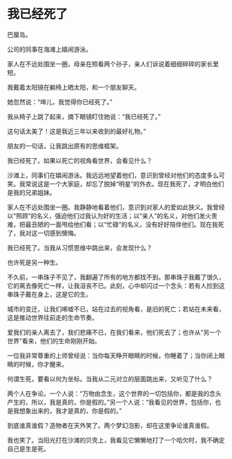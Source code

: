# 我已经死了

巴厘岛。 

公司的同事在海滩上嬉闹游泳。 

家人在不远处围坐一圈，母亲在照看两个孙子，亲人们诉说着细细碎碎的家长里短。 

我戴着太阳镜在躺椅上晒太阳，和一个朋友聊天。 

她忽然说：“坤儿，我觉得你已经死了。” 

我从椅子上跳了起来，摘下眼镜盯住她说：“我已经死了。” 

这句话太美了！这是我近三年以来收到的最好礼物。” 

朋友的一句话，让我跳出原有的思维框架。 

我已经死了。如果以死亡的视角看世界，会看见什么？ 

沙滩上，同事们在嬉闹游泳。我远远地望着他们，意识到曾经对他们的态度多么可笑。我常说这是一个大家庭，却忘了脱掉“明星”的外衣。现在我死了，才明白他们是我的兄弟姐妹。 

家人在不远处围坐一圈。我静静地看着他们，意识到对家人的爱如此狭义。我曾经以“照顾”的名义，强迫他们过我认为好的生活；以“亲人”的名义，对他们发火责难，把最丑陋的一面甩给他们看；以“忙碌”的名义，没有好好陪伴他们。现在我死了，我对这一切感到懊悔。 

我已经死了。当我从习惯思维中跳出来，会发现什么？ 

也许死是另一种生。 

不久前，一串珠子不见了，我翻遍了所有的地方都找不到。那串珠子我戴了很久，它的离去像死亡一样，让我沮丧不已。此刻，心中却闪过一个念头：若有人捡到这串珠子戴在身上，这是它的生。 

城市的变迁，让我们唏嘘不已，站在过去的视角看，是旧的死亡；若站在未来看，这是推动世界往前走的生命节奏。 

爱我们的亲人离去了，我们悲痛不已，在我们看来，他们死去了；也许从“另一个世界”看来，他们的生命刚刚开始。 

一位我非常尊重的上师曾经说：当你每天睁开眼睛的时候，你睡着了；当你闭上眼睛的时候，你才醒来。 

何谓生死，要看以何为坐标。当我从二元对立的层面跳出来，又听见了什么？ 

两个人在争论。一个人说：“万物由念生，这个世界的一切包括你，都是我的念头产生的，所以，我是真的，你是假的。”另一个人说：“我看见的世界，包括你，也是我想象出来的，我才是真的，你是假的。” 

到底谁真谁假？造物者在天外笑了。两个梦幻泡影，却在这里争论谁真谁假。 

我也笑了。当阳光打在沙滩的贝壳上，我看见它懒懒地打了一个哈欠时，我不确定自己是生是死。